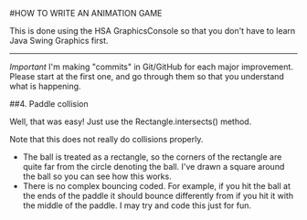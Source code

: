 #HOW TO WRITE AN ANIMATION GAME

This is done using the HSA GraphicsConsole so that you don't have to learn Java Swing Graphics first.

----

*Important*
I'm making "commits" in Git/GitHub for each major improvement. 
Please start at the first one, and go through them so that you understand what is happening.

##4. Paddle collision

Well, that was easy! Just use the Rectangle.intersects() method.

Note that this does not really do collisions properly. 
* The ball is treated as a rectangle, so the corners of the rectangle are quite far from the circle denoting the ball. I've drawn a square around the ball so you can see how this works.
* There is no complex bouncing coded. For example, if you hit the ball at the ends of the paddle it should bounce differently from if you hit it 
with the middle of the paddle. I may try and code this just for fun. 